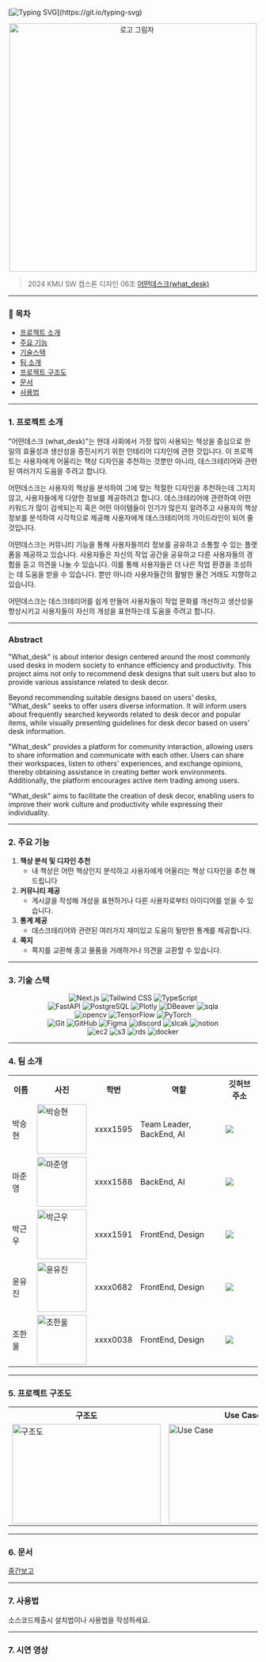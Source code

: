 [![Typing SVG](https://readme-typing-svg.demolab.com?font=Fira+Code&pause=1000&color=A16D07&random=false&width=435&lines=%EC%9D%B4+%EC%B1%85%EC%83%81+%EC%96%B4%EB%96%A4%EB%8D%B0%3F+++%EC%96%B4%EB%96%A4%EB%8D%B0%EC%8A%A4%ED%81%AC(what_desk))](https://git.io/typing-svg)

<div style="text-align: center;">
  <img width="500" alt="로고 그림자" src="https://github.com/kookmin-sw/capstone-2024-06/assets/54922799/4a6de910-b715-477c-8997-2e1ad5712a6f">
</div>

> 2024 KMU SW 캡스톤 디자인 06조
> <a href="https://kookmin-sw.github.io/capstone-2024-06/">어떤데스크(what_desk)</a>


---

### 📔 목차

- [ 프로젝트 소개](#-프로젝트-소개)
- [ 주요 기능](#-주요-기능)
- [ 기술스택](#-기술-스택)
- [ 팀 소개](#-팀-소개)
- [ 프로젝트 구조도](#-프로젝트-구조도)
- [ 문서](#-문서)
- [ 사용법](#-사용법)

---


### 1. 프로젝트 소개
"어떤데스크 (what_desk)"는 현대 사회에서 가장 많이 사용되는 책상을 중심으로 한 일의 효율성과 생산성을 증진시키기 위한 인테리어 디자인에 관한 것입니다. 이 프로젝트는 사용자에게 어울리는 책상 디자인을 추천하는 것뿐만 아니라, 데스크테리어와 관련된 여러가지 도움을 주려고 합니다.

어떤데스크는 사용자의 책상을 분석하여 그에 맞는 적절한 디자인을 추천하는데 그치지 않고, 사용자들에게 다양한 정보를 제공하려고 합니다. 데스크테리어에 관련하여 어떤 키워드가 많이 검색되는지 혹은 어떤 아이템들이 인기가 많은지 알려주고 사용자의 책상 정보를 분석하여 시각적으로 제공해 사용자에게 데스크테리어의 가이드라인이 되어 줄 것입니다.

어떤데스크는 커뮤니티 기능을 통해 사용자들끼리 정보를 공유하고 소통할 수 있는 플랫폼을 제공하고 있습니다. 사용자들은 자신의 작업 공간을 공유하고 다른 사용자들의 경험을 듣고 의견을 나눌 수 있습니다. 이를 통해 사용자들은 더 나은 작업 환경을 조성하는 데 도움을 받을 수 있습니다. 뿐만 아니라 사용자들간의 활발한 물건 거래도 지향하고 있습니다.
 
어떤데스크는 데스크테리어를 쉽게 만들어 사용자들이 작업 문화를 개선하고 생산성을 향상시키고 사용자들이 자신의 개성을 표현하는데 도움을 주려고 합니다.

---

### Abstract
"What_desk" is about interior design centered around the most commonly used desks in modern society to enhance efficiency and productivity. This project aims not only to recommend desk designs that suit users but also to provide various assistance related to desk decor.

Beyond recommending suitable designs based on users' desks, "What_desk" seeks to offer users diverse information. It will inform users about frequently searched keywords related to desk decor and popular items, while visually presenting guidelines for desk decor based on users' desk information.

"What_desk" provides a platform for community interaction, allowing users to share information and communicate with each other. Users can share their workspaces, listen to others' experiences, and exchange opinions, thereby obtaining assistance in creating better work environments. Additionally, the platform encourages active item trading among users.

"What_desk" aims to facilitate the creation of desk decor, enabling users to improve their work culture and productivity while expressing their individuality.

---

### 2. 주요 기능

  1. **책상 분석 및 디자인 추천**
      - 내 책상은 어떤 책상인지 분석하고 사용자에게 어울리는 책상 디자인을 추천 해드립니다
  2. **커뮤니티 제공**
      - 게시글을 작성해 개성을 표현하거나 다른 사용자로부터 아이디어를 얻을 수 있습니다.
  3. **통계 제공**
      - 데스크테리어와 관련된 여러가지 재미있고 도움이 될만한 통계를 제공합니다.
  4. **쪽지**
      - 쪽지를 교환해 중고 물품을 거래하거나 의견을 교환할 수 있습니다.

----

### 3. 기술 스택

<div align="center"> 
    <img src="https://img.shields.io/badge/Next.JS-000000?style=for-the-badge&logo=next.js&logoColor=white" alt="Next.js">
    <img src="https://img.shields.io/badge/Tailwindcss-06B6D4?style=for-the-badge&logo=Tailwindcss&logoColor=white" alt="Tailwind CSS">
    <img src="https://img.shields.io/badge/typescript-3178c6?style=for-the-badge&logo=TypeScript&logoColor=white" alt="TypeScript"><br>
    <img src="https://img.shields.io/badge/fastapi-009688?style=for-the-badge&logo=fastapi&logoColor=white" alt="FastAPI">
    <img src="https://img.shields.io/badge/postgresql-4169e1?style=for-the-badge&logo=postgresql&logoColor=white" alt="PostgreSQL">
    <img src="https://img.shields.io/badge/plotly-3f4f75?style=for-the-badge&logo=plotly&logoColor=white" alt="Plotly">
    <img src="https://img.shields.io/badge/dbeaver-382923?style=for-the-badge&logo=dbeaver&logoColor=white" alt="DBeaver">
    <img src="https://img.shields.io/badge/sqlalchemy-d71f00?style=for-the-badge&logo=sqlalchemy&logoColor=white" alt="sqla"><br>
    <img src="https://img.shields.io/badge/opencv-5C3EE8?style=for-the-badge&logo=opencv&logoColor=white" alt="opencv">
    <img src="https://img.shields.io/badge/tensorflow-FF6F00?style=for-the-badge&logo=tensorflow&logoColor=white" alt="TensorFlow">
    <img src="https://img.shields.io/badge/pytorch-EE4C2C?style=for-the-badge&logo=pytorch&logoColor=white" alt="PyTorch"><br>
    <img src="https://img.shields.io/badge/git-F05032?style=for-the-badge&logo=git&logoColor=white" alt="Git">
    <img src="https://img.shields.io/badge/github-181717?style=for-the-badge&logo=GitHub&logoColor=white" alt="GitHub">
    <img src="https://img.shields.io/badge/Figma-f24e1e?style=for-the-badge&logo=Figma&logoColor=white" alt="Figma">
    <img src="https://img.shields.io/badge/Discord-5865f2?style=for-the-badge&logo=Discord&logoColor=white" alt="discord">
    <img src="https://img.shields.io/badge/Slack-4A154B?style=for-the-badge&logo=slack&logoColor=white" alt="slcak">
    <img src="https://img.shields.io/badge/notion-000000?style=for-the-badge&logo=Notion&logoColor=white" alt="notion"><br>
    <img src="https://img.shields.io/badge/AWS_RDS-527FFF?style=for-the-badge&logo=amazonRDS&logoColor=white" alt="ec2">
    <img src="https://img.shields.io/badge/AWS_S3-569A31?style=for-the-badge&logo=amazons3&logoColor=white" alt="s3">
    <img src="https://img.shields.io/badge/AWS_EC2-FF9900?style=for-the-badge&logo=amazonec2&logoColor=white" alt="rds">
    <img src="https://img.shields.io/badge/Docker-2496ED?style=for-the-badge&logo=Docker&logoColor=white" alt="docker">
</div>


---

### 4. 팀 소개

<table align="center">
  <tr>
    <th>이름</th>
    <th>사진</th>
    <th>학번</th>
    <th>역할</th>
    <th>깃허브 주소</th>
  </tr>
  <tr>
    <td>박승현</td>
    <td><img src="https://github.com/kookmin-sw/capstone-2024-06/assets/54922799/f5d1c8ee-4724-4440-850f-66681411244a" alt="박승현" width="100" height="100"></td>
    <td>xxxx1595</td>
    <td>Team Leader, BackEnd, AI</td>
    <td><a href="https://github.com/gustmdqkr321"><img src="https://img.shields.io/badge/github-181717?style=for-the-badge&logo=github&logoColor=white"></a></td>
  </tr>
  <tr>
    <td>마준영</td>
    <td><img src="https://github.com/kookmin-sw/capstone-2024-06/assets/54922799/2a6df6a6-a64e-4cab-89ac-20dee850b000" alt="마준영" width="100" height="100"></td>
    <td>xxxx1588</td>
    <td>BackEnd, AI</td>
    <td><a href="https://github.com/joonyoung1"><img src="https://img.shields.io/badge/github-181717?style=for-the-badge&logo=github&logoColor=white"></a></td>
  </tr>
  <tr>
    <td>박근우</td>
    <td><img src="https://github.com/kookmin-sw/capstone-2024-06/assets/54922799/3d87db83-46b0-4db3-a9f2-9687ffbee33e" alt="박근우" width="100" height="100"></td>
    <td>xxxx1591</td>
    <td>FrontEnd, Design</td>
    <td><a href="https://github.com/YouSungBlade"><img src="https://img.shields.io/badge/github-181717?style=for-the-badge&logo=github&logoColor=white"></a></td>
  </tr>
  <tr>
    <td>윤유진</td>
    <td><img src="https://github.com/kookmin-sw/capstone-2024-06/assets/54922799/75f50039-8ec4-4dd8-852c-5d28ab497e4f" alt="윤유진" width="100" height="100"></td>
    <td>xxxx0682</td>
    <td>FrontEnd, Design</td>
    <td><a href="https://github.com/yujin8731"><img src="https://img.shields.io/badge/github-181717?style=for-the-badge&logo=github&logoColor=white"></a></td>
  </tr>
  <tr>
    <td>조한울</td>
    <td><img src="조한울_이미지_URL" alt="조한울" width="100" height="100"></td>
    <td>xxxx0038</td>
    <td>FrontEnd, Design</td>
    <td><a href="https://github.com/3809271"><img src="https://img.shields.io/badge/github-181717?style=for-the-badge&logo=github&logoColor=white"></a></td>
  </tr>
</table>


---

### 5. 프로젝트 구조도

<table align="center">
    <tr>
        <th>구조도</th>
        <th>Use Case</th>
        <th>ERD</th>
    </tr>
    <tr>
        <td><img src="https://github.com/kookmin-sw/capstone-2024-06/assets/54922799/64b293b5-5d79-407b-b64a-611d552f523c" alt="구조도" width="300" height="200"></td>
        <td><img src="https://github.com/kookmin-sw/capstone-2024-06/assets/54922799/8fa9cce0-fea7-45b1-8583-d65f9b9b109f" alt="Use Case" width="300" height="200"></td>
        <td><img src="https://github.com/kookmin-sw/capstone-2024-06/assets/54922799/3cf9be4e-ff38-45be-b847-9ea32a2041f9" alt="ERD" width="300" height="200"></td>
    </tr>
</table>


---

### 6. 문서

<a href="https://drive.google.com/drive/folders/1zog5XhqHQVDgI3lmMYcss9qFbO88FDZJ?usp=drive_link">중간보고</a>

---
### 7. 사용법

소스코드제출시 설치법이나 사용법을 작성하세요.

---

### 7. 시연 영상